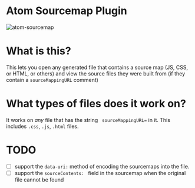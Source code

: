 # Atom Sourcemap Plugin

![atom-sourcemap](https://user-images.githubusercontent.com/253202/33521538-4aa21ffe-d7a2-11e7-81a0-0e6928ffe250.gif)


# What is this?

This lets you open any generated file that contains a source map (JS, CSS, or HTML, or others) and view the source files they were built from (if they contain a `sourceMappingURL` comment)

# What types of files does it work on?

It works on _any_ file that has the string ` sourceMappingURL=` in it. This includes `.css`, `.js`, `.html` files.

# TODO

- [ ] support the `data-uri:` method of encoding the sourcemaps into the file.
- [ ] support the `sourceContents: ` field in the sourcemap when the original file cannot be found
